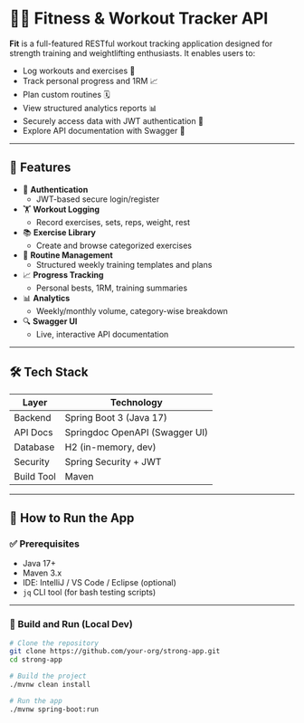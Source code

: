 # 🏋️‍♀️ Fitness & Workout Tracker API

**Fit** is a full-featured RESTful workout tracking application designed for strength training and weightlifting enthusiasts. It enables users to:

- Log workouts and exercises 📝
- Track personal progress and 1RM 📈
- Plan custom routines 🗓
- View structured analytics reports 📊
- Securely access data with JWT authentication 🔐
- Explore API documentation with Swagger 🚀

---

## 📌 Features

- 🔐 **Authentication**
    - JWT-based secure login/register
- 🏋️ **Workout Logging**
    - Record exercises, sets, reps, weight, rest
- 📚 **Exercise Library**
    - Create and browse categorized exercises
- 🧩 **Routine Management**
    - Structured weekly training templates and plans
- 📈 **Progress Tracking**
    - Personal bests, 1RM, training summaries
- 📊 **Analytics**
    - Weekly/monthly volume, category-wise breakdown
- 🔍 **Swagger UI**
    - Live, interactive API documentation

---

## 🛠 Tech Stack

| Layer       | Technology              |
|-------------|--------------------------|
| Backend     | Spring Boot 3 (Java 17)  |
| API Docs    | Springdoc OpenAPI (Swagger UI) |
| Database    | H2 (in-memory, dev)      |
| Security    | Spring Security + JWT    |
| Build Tool  | Maven                    |

---

## 🚀 How to Run the App

### ✅ Prerequisites

- Java 17+
- Maven 3.x
- IDE: IntelliJ / VS Code / Eclipse (optional)
- `jq` CLI tool (for bash testing scripts)

---

### 🧱 Build and Run (Local Dev)

```bash
# Clone the repository
git clone https://github.com/your-org/strong-app.git
cd strong-app

# Build the project
./mvnw clean install

# Run the app
./mvnw spring-boot:run
